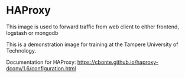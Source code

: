 # HAProxy

This image is used to forward traffic from web client to either frontend, logstash or mongodb

This is a demonstration image for training at the Tampere University of Technology.

Documentation for HAProxy: https://cbonte.github.io/haproxy-dconv/1.6/configuration.html
